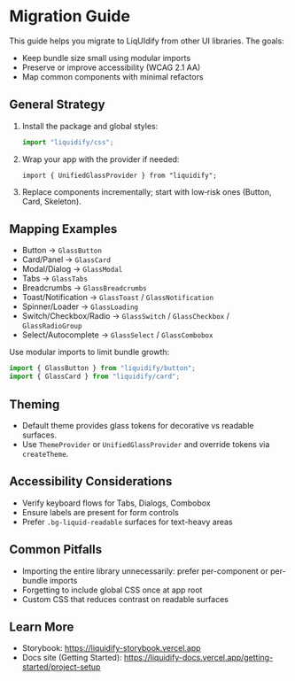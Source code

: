# Migration Guide

This guide helps you migrate to LiqUIdify from other UI libraries. The goals:

- Keep bundle size small using modular imports
- Preserve or improve accessibility (WCAG 2.1 AA)
- Map common components with minimal refactors

## General Strategy

1. Install the package and global styles:
   ```ts
   import "liquidify/css";
   ```
2. Wrap your app with the provider if needed:
   ```tsx
   import { UnifiedGlassProvider } from "liquidify";
   ```
3. Replace components incrementally; start with low‑risk ones (Button, Card, Skeleton).

## Mapping Examples

- Button → `GlassButton`
- Card/Panel → `GlassCard`
- Modal/Dialog → `GlassModal`
- Tabs → `GlassTabs`
- Breadcrumbs → `GlassBreadcrumbs`
- Toast/Notification → `GlassToast` / `GlassNotification`
- Spinner/Loader → `GlassLoading`
- Switch/Checkbox/Radio → `GlassSwitch` / `GlassCheckbox` / `GlassRadioGroup`
- Select/Autocomplete → `GlassSelect` / `GlassCombobox`

Use modular imports to limit bundle growth:

```ts
import { GlassButton } from "liquidify/button";
import { GlassCard } from "liquidify/card";
```

## Theming

- Default theme provides glass tokens for decorative vs readable surfaces.
- Use `ThemeProvider` or `UnifiedGlassProvider` and override tokens via `createTheme`.

## Accessibility Considerations

- Verify keyboard flows for Tabs, Dialogs, Combobox
- Ensure labels are present for form controls
- Prefer `.bg-liquid-readable` surfaces for text-heavy areas

## Common Pitfalls

- Importing the entire library unnecessarily: prefer per-component or per-bundle imports
- Forgetting to include global CSS once at app root
- Custom CSS that reduces contrast on readable surfaces

## Learn More

- Storybook: https://liquidify-storybook.vercel.app
- Docs site (Getting Started): https://liquidify-docs.vercel.app/getting-started/project-setup
